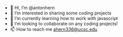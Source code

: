 - 👋 Hi, I’m @antonhern
- 👀 I’m interested in sharing some coding projects
- 🌱 I’m currently learning how to work with javascript
- 💞️ I’m looking to collaborate on any coding projects!
- 📫 How to reach me ahern336@ucsc.edu

<!---
antonhern/antonhern is a ✨ special ✨ repository because its `README.md` (this file) appears on your GitHub profile.
You can click the Preview link to take a look at your changes.
--->
